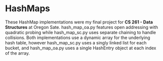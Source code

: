 # HashMaps

These HashMap implementations were my final project for **CS 261 - Data Structures**
at Oregon Sate. hash\_map\_oa.py features open addressing with quadratic probing
while hash\_map\_sc.py uses separate chaining to handle collisions. Both implementations
use a dynamic array for the underlying hash table, however hash\_map\_sc.py uses a
singly linked list for each bucket, and hash\_map\_oa.py uses a single HashEntry
object at each index of the array.
